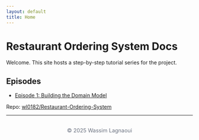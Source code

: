 ```yaml
---
layout: default
title: Home
---
```


# Restaurant Ordering System Docs

Welcome. This site hosts a step-by-step tutorial series for the project.

## Episodes
- [Episode 1: Building the Domain Model](episode-01-building-models.md)

Repo: [wl0182/Restaurant-Ordering-System](https://github.com/wl0182/Restaurant-Ordering-System)

---

<footer style="text-align:center; font-size:0.9rem; color:#6b7280; margin-top:2rem;">
  © 2025 Wassim Lagnaoui
</footer>
